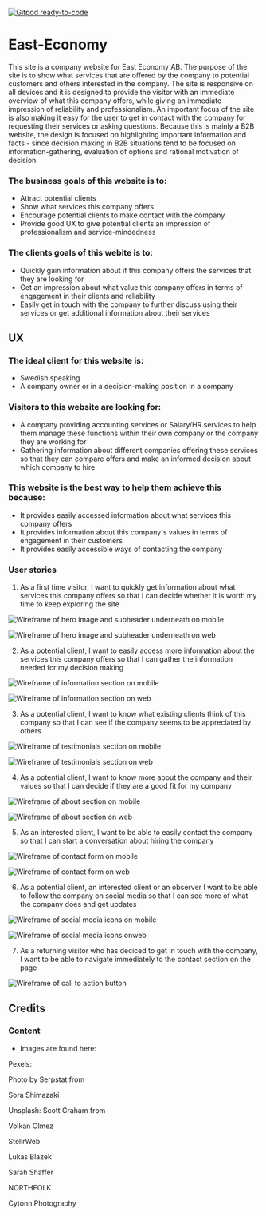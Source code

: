 [![Gitpod ready-to-code](https://img.shields.io/badge/Gitpod-ready--to--code-blue?logo=gitpod)](https://gitpod.io/#https://github.com/mmmangooo/East-Economy)

# East-Economy

This site is a company website for East Economy AB. The purpose of the site is to show what services that are offered by the company to potential customers and
others interested in the company. The site is responsive on all devices and it is designed to provide the visitor with an immediate overview of what this company 
offers, while giving an immediate impression of reliability and professionalism. An important focus of the site is also making it easy for the user to get in 
contact with the company for requesting their services or asking questions. Because this is mainly a B2B website, the design is focused on highlighting important
information and facts - since decision making in B2B situations tend to be focused on information-gathering, evaluation of options and rational motivation of decision.

### The business goals of this website is to:

* Attract potential clients
* Show what services this company offers
* Encourage potential clients to make contact with the company
* Provide good UX to give potential clients an impression of professionalism and service-mindedness

### The clients goals of this webite is to:

* Quickly gain information about if this company offers the services that they are looking for
* Get an impression about what value this company offers in terms of engagement in their clients and reliability
* Easily get in touch with the company to further discuss using their services or get additional information about their services


## UX

### The ideal client for this website is:

* Swedish speaking
* A company owner or in a decision-making position in a company

### Visitors to this website are looking for:

* A company providing accounting services or Salary/HR services to help them manage these functions within their own company or the company they are working for
* Gathering information about different companies offering these services so that they can compare offers and make an informed decision about which company to hire

### This website is the best way to help them achieve this because:

* It provides easily accessed information about what services this company offers
* It provides information about this company's values in terms of engagement in their customers
* It provides easily accessible ways of contacting the company

### User stories

1. As a first time visitor, I want to quickly get information about what services this company offers so that I can decide whether it is worth my time to keep exploring the site

![Wireframe of hero image and subheader underneath on mobile](./readme-assets/readme-images/header-mobile.png)

![Wireframe of hero image and subheader underneath on web](./readme-assets/readme-images/header-web.png)

2. As a potential client, I want to easily access more information about the services this company offers so that I can gather the information needed for my decision making

![Wireframe of information section on mobile](./readme-assets/readme-images/info-mobile.png)

![Wireframe of information section on web](./readme-assets/readme-images/info-web.png)

3. As a potential client, I want to know what existing clients think of this company so that I can see if the company seems to be appreciated by others

![Wireframe of testimonials section on mobile](./readme-assets/readme-images/testimonials-mobile.png)

![Wireframe of testimonials section on web](./readme-assets/readme-images/testimonials-web.png)

4. As a potential client, I want to know more about the company and their values so that I can decide if they are a good fit for my company

![Wireframe of about section on mobile](./readme-assets/readme-images/about-mobile.png)

![Wireframe of about section on web](./readme-assets/readme-images/about-web.png)

5. As an interested client, I want to be able to easily contact the company so that I can start a conversation about hiring the company

![Wireframe of contact form on mobile](./readme-assets/readme-images/contact-mobile.png)

![Wireframe of contact form on web](./readme-assets/readme-images/contact-web.png)

6. As a potential client, an interested client or an observer I want to be able to follow the company on social media so that I can see more of what the company does and get updates

![Wireframe of social media icons on mobile](./readme-assets/readme-images/social.png)

![Wireframe of social media icons onweb](./readme-assets/readme-images/social-web.png)

7. As a returning visitor who has deciced to get in touch with the company, I want to be able to navigate immediately to the contact section on the page 

![Wireframe of call to action button](./readme-assets/readme-images/cta.png)


## Credits

### Content

* Images are found here:

Pexels:

Photo by Serpstat from 

Sora Shimazaki


Unsplash:
Scott Graham from 

Volkan Olmez

StellrWeb

Lukas Blazek

Sarah Shaffer

NORTHFOLK

Cytonn Photography